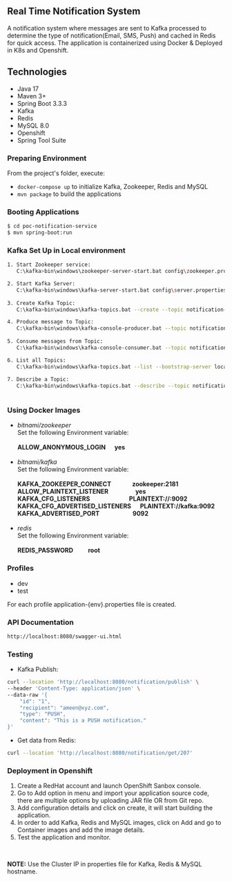 ## Real Time Notification System
A notification system where messages are sent to Kafka processed to determine the type of notification(Email, SMS, Push) and cached in Redis for quick access. The application is containerized using Docker & Deployed in K8s and Openshift.

## Technologies
- Java 17
- Maven 3+
- Spring Boot 3.3.3
- Kafka
- Redis
- MySQL 8.0
- Openshift
- Spring Tool Suite

### Preparing Environment

From the project's folder, execute:
- `docker-compose up` to initialize Kafka, Zookeeper, Redis and MySQL
- `mvn package` to build the applications

### Booting Applications
```bash
$ cd poc-notification-service
$ mvn spring-boot:run
```

### Kafka Set Up in Local environment
```bash
1. Start Zookeeper service: 
   C:\kafka>bin\windows\zookeeper-server-start.bat config\zookeeper.properties 

2. Start Kafka Server:
   C:\kafka>bin\windows\kafka-server-start.bat config\server.properties
   
3. Create Kafka Topic:
   C:\kafka>bin\windows\kafka-topics.bat --create --topic notification-topic --bootstrap-server localhost:9092

4. Produce message to Topic:
   C:\kafka>bin\windows\kafka-console-producer.bat --topic notification-topic --bootstrap-server localhost:9092
   
5. Consume messages from Topic:
   C:\kafka>bin\windows\kafka-console-consumer.bat --topic notification-topic --from-beginning --bootstrap-server localhost:9092

6. List all Topics:
   C:\kafka>bin\windows\kafka-topics.bat --list --bootstrap-server localhost:9092
   
7. Describe a Topic:
   C:\kafka>bin\windows\kafka-topics.bat --describe --topic notification-topic --bootstrap-server localhost:9092
   
```

### Using Docker Images

* _bitnami/zookeeper_ <br>
  Set the following Environment variable: <br><br>
  **ALLOW_ANONYMOUS_LOGIN &emsp; yes**
  <br> <br>
* _bitnami/kafka_ <br>
  Set the following Environment variable: <br><br>
  **KAFKA_ZOOKEEPER_CONNECT &emsp;&emsp;&emsp; zookeeper:2181** <br>
  **ALLOW_PLAINTEXT_LISTENER &emsp;&emsp;&emsp;&emsp; yes** <br>
  **KAFKA_CFG_LISTENERS &emsp;&emsp;&emsp;&emsp;&emsp;&emsp; PLAINTEXT://:9092** <br>
  **KAFKA_CFG_ADVERTISED_LISTENERS &emsp; PLAINTEXT://kafka:9092** <br>
  **KAFKA_ADVERTISED_PORT &emsp;&emsp;&emsp;&emsp;&emsp; 9092**
  <br> <br>
* _redis_ <br>
  Set the following Environment variable: <br><br>
  **REDIS_PASSWORD &emsp;&emsp; root**

### Profiles
- dev
- test

For each profile application-{env}.properties file is created.


### API Documentation
```bash
http://localhost:8080/swagger-ui.html
```

### Testing

- Kafka Publish:

```bash
curl --location 'http://localhost:8080/notification/publish' \
--header 'Content-Type: application/json' \
--data-raw '{
    "id": "1",
    "recipient": "ameen@xyz.com",
    "type": "PUSH",
    "content": "This is a PUSH notification."
}'
````

- Get data from Redis:

```bash
curl --location 'http://localhost:8080/notification/get/207'
```

### Deployment in Openshift
1. Create a RedHat account and launch OpenShift Sanbox console.
2. Go to Add option in menu and import your application source code, there are multiple options
   by uploading JAR file OR from Git repo.
3. Add configuration details and click on create, it will start building the application.
4. In order to add Kafka, Redis and MySQL images, click on Add and go to Container images and add the        image details.
5. Test the application and monitor.
<br>

**NOTE:** Use the Cluster IP in properties file for Kafka, Redis & MySQL hostname.

 


